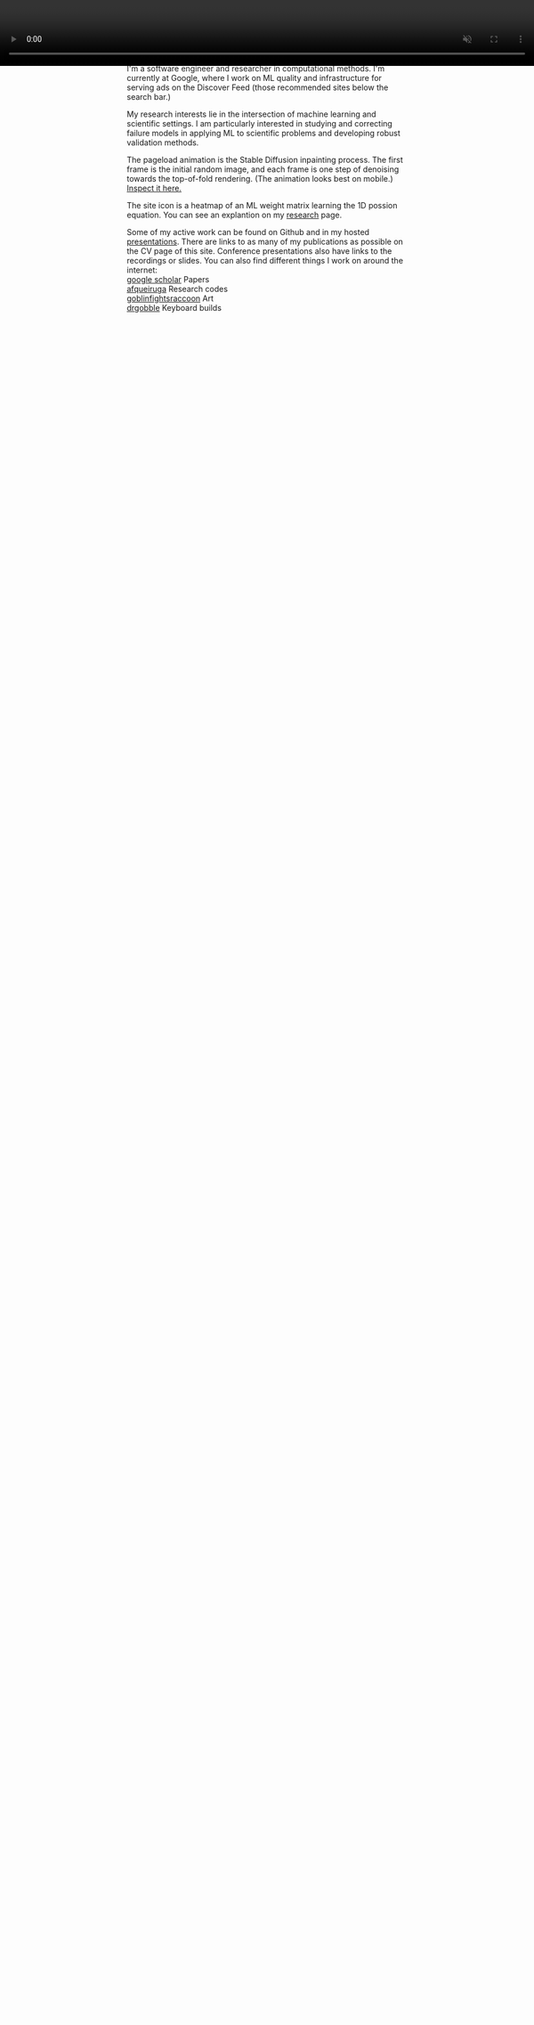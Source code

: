 ```yaml
---
layout: page
title: About
permalink: /
---
```

<video id="myVideo" src="assets/full_screen_animation_iPhone12.mp4"  muted autoplay playsInline style="width: 100%; position: fixed; top: 0; left: 0;">
</video>
<script>
var video = document.getElementById("myVideo");
video.addEventListener("ended", function() {
  video.style.display = "none";
});
document.addEventListener("scroll", function() {
  video.style.display = "none";
});
document.addEventListener("DOMContentLoaded", function() {
  video.playbackRate = 3.0;
  video.play();
});
</script>>


<img align="center" src="about/images/mug2018.jpeg" width="250" style="margin:25px 25px">

I'm a software engineer and researcher in computational methods.  I'm currently at Google, where I work on ML quality and infrastructure for serving ads on the Discover Feed (those recommended sites below the search bar.)

<!--bard
My research interests lie in the intersection of machine learning, scientific properties, and deep learning settings. I am particularly interested in studying how machine learning can be used to learn and understand scientific properties, and how these insights can be applied to solve scientific problems and improve deep learning models.
-->
My research interests lie in the intersection of machine learning and scientific settings. I am particularly interested in studying and correcting failure models in applying ML to scientific problems and developing robust validation methods.

The pageload animation is the Stable Diffusion inpainting process. The first frame is the initial random image, and each frame is one step of denoising towards the top-of-fold rendering. (The animation looks best on mobile.) [Inspect it here.](assets/full_screen_animation_iPhone12.mp4)

The site icon is a heatmap of an ML weight matrix learning the 1D possion equation. You can see an explantion on my [research](research) page.

<!-- 
I research the quirks and failure modes of applying ML to scientific problems, to developing rigorous verification methods. And, applying the numerical methods to DL problems. -->

<!-- Bard:
I study the limitations and pitfalls of using machine learning (ML) to solve scientific problems, and I develop rigorous methods to verify the accuracy and reliability of ML models. I also apply numerical methods to deep learning (DL) problems. -->
<!-- 
My research interests are applying ML to scientific problems, and developing verification methods. -->

<!-- I got into machine learning after spending my early career working on theory and numerical simulation. I once spent a year writing a giant automatic code generation and differentation library just to exhaustively *disprove* a theory with a literature backing. Now, I work on  -->

<!-- I used to think I was pretty good at deriving equations and writing programs, but now I think my computer can do a better job at both of those things. Metaprogramming methods have proved invaluable for empirical studies; [cornflakes](https://github.com/afqueiruga/cornflakes) and [popcorn](https://github.com/afqueiruga/popcorn) are a general-purpose runtime and symbolic generation package. The benchmarking and verification solutions I've compiled over the years have spun out into an automated test suite, [detest](https://github.com/afqueiruga/detest). Lately, I have been working on machine learning and differential programming methods to seek new ways of describing and solving physical systems. -->

Some of my active work can be found on Github and in my hosted [presentations](https://afqueiruga.github.io/CV).
There are links to as many of my publications as possible on the CV page of this site. Conference presentations also have links to the recordings or slides. You can also find different things I work on around the internet:  
[google scholar](https://scholar.google.com/citations?user=5lV0WOgAAAAJ&hl=en&oi=ao) Papers  
[<i class="fa fa-github"></i > afqueiruga](https://github.com/afqueiruga) Research codes  
[<i class="fa fa-instagram"></i > goblinfightsraccoon](https://www.instagram.com/goblinfightsraccoon) Art  
[<i class="fa fa-reddit"></i > drgobble](https://www.reddit.com/user/drgobble/submitted/) Keyboard builds  
